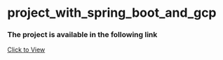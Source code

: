 # project_with_spring_boot_and_gcp
### The project is available in the following link
<a href="https://assignment01-339817.uc.r.appspot.com/" target="_blank">Click to View</a> 

